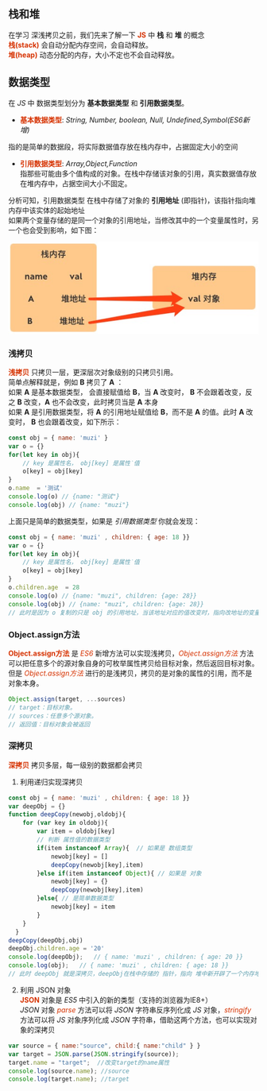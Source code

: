 ## 栈和堆

在学习 深浅拷贝之前，我们先来了解一下 **<font color="#d63200">JS</font>** 中 **栈** 和 **堆** 的概念  
**<font color="#d63200">栈(stack)</font>** 会自动分配内存空间，会自动释放。  
**<font color="#d63200">堆(heap)</font>** 动态分配的内存，大小不定也不会自动释放。

## 数据类型

在 *JS* 中 数据类型划分为 **基本数据类型** 和 **引用数据类型**。  

+ **<font color="#d63200">基本数据类型</font>**:  *String, Number, boolean, Null, Undefined,Symbol(ES6新增)*

指的是简单的数据段，将实际数据值存放在栈内存中，占据固定大小的空间  

+ **<font color="#d63200">引用数据类型</font>**:  *Array,Object,Function*  
指那些可能由多个值构成的对象。在栈中存储该对象的引用，真实数据值存放在堆内存中，占据空间大小不固定。

分析可知，引用数据类型 在栈中存储了对象的 **引用地址** (即指针)，该指针指向堆内存中该实体的起始地址  
如果两个变量存储的是同一个对象的引用地址，当修改其中的一个变量属性时，另一个也会受到影响，如下图：

![原型链](/img/js/copy1.png)

### 浅拷贝

**<font color="#d63200">浅拷贝</font>** 只拷贝一层，更深层次对象级别的只拷贝引用。  
简单点解释就是，例如 **B** 拷贝了 **A** ：  
如果 **A** 是基本数据类型， 会直接赋值给 **B**，当 **A** 改变时， **B** 不会跟着改变，反之 **B** 改变，**A** 也不会改变，此时拷贝当是 **A** 本身  
如果 **A** 是引用数据类型，将 **A** 的引用地址赋值给 **B**，而不是 **A** 的值。此时 **A** 改变时， **B** 也会跟着改变，如下所示：

```JavaScript
const obj = { name: 'muzi' }
var o = {}
for(let key in obj){
    // key 是属性名， obj[key] 是属性˙值
    o[key] = obj[key]
}
o.name  = '测试'
console.log(o) // {name: "测试"}
console.log(obj) // {name: "muzi"}
```

上面只是简单的数据类型，如果是 *引用数据类型* 你就会发现：

```JavaScript
const obj = { name: 'muzi' , children: { age: 18 }}
var o = {}
for(let key in obj){
    // key 是属性名， obj[key] 是属性˙值
    o[key] = obj[key]
}
o.children.age  = 28
console.log(o) // {name: "muzi", children: {age: 28}}
console.log(obj) // {name: "muzi", children: {age: 28}}
// 此时是因为 o 复制的只是 obj 的引用地址，当该地址对应的值改变时，指向改地址的变量都会变
```

### Object.assign方法

**<font color="#d63200">Object.assign方法</font>** 是 *<font color="#d63200">ES6</font>* 新增方法可以实现浅拷贝，*<font color="#d63200">Object.assign方法</font>* 方法可以把任意多个的源对象自身的可枚举属性拷贝给目标对象，然后返回目标对象。但是 *<font color="#d63200">Object.assign方法</font>* 进行的是浅拷贝，拷贝的是对象的属性的引用，而不是对象本身。

```JavaScript
Object.assign(target, ...sources)
// target：目标对象。
// sources：任意多个源对象。
// 返回值：目标对象会被返回
```

### 深拷贝

**<font color="#d63200">深拷贝</font>** 拷贝多层，每一级别的数据都会拷贝

1. 利用递归实现深拷贝

```JavaScript
const obj = { name: 'muzi' , children: { age: 18 }}
var deepObj = {}
function deepCopy(newobj,oldobj){
    for (var key in oldobj){
        var item = oldobj[key]
        // 判断 属性值的数据类型
        if(item instanceof Array){  // 如果是 数组类型
            newobj[key] = []
            deepCopy(newobj[key],item)
        }else if(item instanceof Object){ // 如果是 对象
            newobj[key] = {}
            deepCopy(newobj[key],item)
        }else{ // 是简单数据类型
            newobj[key] = item
        }
    }
  }
deepCopy(deepObj,obj)
deepObj.children.age = '20'
console.log(deepObj);   // { name: 'muzi' , children: { age: 20 }}
console.log(obj);   // { name: 'muzi' , children: { age: 18 }}
// 此时 deepObj 就是深拷贝，deepObj在栈中存储的 指针，指向 堆中新开辟了一个内存地址 
```

2. 利用 JSON 对象  
**<font color="#d63200">JSON</font>** 对象是 *ES5* 中引入的新的类型（支持的浏览器为IE8+）  
*JSON* 对象 *<font color="#d63200">parse</font>*  方法可以将 *JSON* 字符串反序列化成 *JS* 对象，*<font color="#d63200">stringify</font>* 方法可以将 *JS* 对象序列化成 *JSON* 字符串，借助这两个方法，也可以实现对象的深拷贝

```JavaScript
var source = { name:"source", child:{ name:"child" } } 
var target = JSON.parse(JSON.stringify(source));
target.name = "target";  //改变target的name属性
console.log(source.name); //source 
console.log(target.name); //target
```
